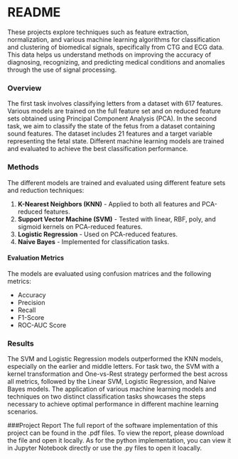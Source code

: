 # README

These projects explore techniques such as feature extraction, normalization, and various machine learning algorithms for classification and clustering of biomedical signals, specifically from CTG and ECG data. This data helps us understand methods on improving the accuracy of diagnosing, recognizing, and predicting medical conditions and anomalies through the use of signal processing.


### Overview

The first task involves classifying letters from a dataset with 617 features. Various models are trained on the full feature set and on reduced feature sets obtained using Principal Component Analysis (PCA). In the second task, we aim to classify the state of the fetus from a dataset containing sound features. The dataset includes 21 features and a target variable representing the fetal state. Different machine learning models are trained and evaluated to achieve the best classification performance.


### Methods

The different models are trained and evaluated using different feature sets and reduction techniques:

1. **K-Nearest Neighbors (KNN)** - Applied to both all features and PCA-reduced features.
2. **Support Vector Machine (SVM)** - Tested with linear, RBF, poly, and sigmoid kernels on PCA-reduced features.
3. **Logistic Regression** - Used on PCA-reduced features.
4. **Naive Bayes** - Implemented for classification tasks.

#### Evaluation Metrics

The models are evaluated using confusion matrices and the following metrics:

- Accuracy
- Precision
- Recall
- F1-Score
- ROC-AUC Score

### Results

The SVM and Logistic Regression models outperformed the KNN models, especially on the earlier and middle letters. For task two, the SVM with a kernel transformation and One-vs-Rest strategy performed the best across all metrics, followed by the Linear SVM, Logistic Regression, and Naive Bayes models. The application of various machine learning models and techniques on two distinct classification tasks showcases the steps necessary to achieve optimal performance in different machine learning scenarios.

###Project Report
The full report of the software implementation of this project can be found in the .pdf files. To view the report, please download the file and open it locally. As for the python implementation, you can view it in Jupyter Notebook directly or use the .py files to open it loacally.

